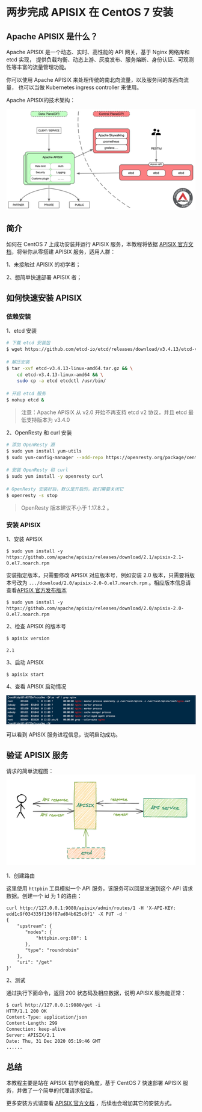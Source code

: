 # 两步完成 APISIX 在 CentOS 7 安装

## Apache APISIX 是什么？

Apache APISIX 是一个动态、实时、高性能的 API 网关，基于 Nginx 网络库和 etcd 实现， 提供负载均衡、动态上游、灰度发布、服务熔断、身份认证、可观测性等丰富的流量管理功能。

你可以使用 Apache APISIX 来处理传统的南北向流量，以及服务间的东西向流量， 也可以当做 Kubernetes ingress controller 来使用。

Apache APISIX的技术架构：

![apisix](../images/apisix.png)

## 简介

如何在 CentOS 7 上成功安装并运行 APISIX 服务，本教程将依据 [APISIX 官方文档](https://github.com/apache/apisix/blob/master/README.md)，将带你从零搭建 APISIX 服务，适用人群：

1、未接触过 APISIX 的初学者；

2、想简单快速部署 APISIX 者；

## 如何快速安装 APISIX

### 依赖安装

1、etcd 安装

```bash
# 下载 etcd 安装包
$ wget https://github.com/etcd-io/etcd/releases/download/v3.4.13/etcd-v3.4.13-linux-amd64.tar.gz

# 解压安装
$ tar -xvf etcd-v3.4.13-linux-amd64.tar.gz && \
    cd etcd-v3.4.13-linux-amd64 && \
    sudo cp -a etcd etcdctl /usr/bin/

# 开启 etcd 服务
$ nohup etcd &
```

>注意：Apache APISIX 从 v2.0 开始不再支持 etcd v2 协议，并且 etcd 最低支持版本为 v3.4.0

2、OpenResty 和 curl 安装

```bash
# 添加 OpenResty 源
$ sudo yum install yum-utils
$ sudo yum-config-manager --add-repo https://openresty.org/package/centos/openresty.repo

# 安装 OpenResty 和 curl
$ sudo yum install -y openresty curl

# OpenResty 安装好后，默认是开启的，我们需要关闭它
$ openresty -s stop
```

> OpenResty 版本建议不小于 1.17.8.2 。

### 安装 APISIX

1、安装 APISIX

```shell
$ sudo yum install -y https://github.com/apache/apisix/releases/download/2.1/apisix-2.1-0.el7.noarch.rpm
```

安装指定版本，只需要修改 APISIX 对应版本号，例如安装 2.0 版本，只需要将版本号改为 `.../download/2.0/apisix-2.0-0.el7.noarch.rpm` 。相应版本信息请查看[APISIX 官方发布版本](https://github.com/apache/apisix/releases)

```shell
$ sudo yum install -y https://github.com/apache/apisix/releases/download/2.0/apisix-2.0-0.el7.noarch.rpm
```

2、检查 APISIX 的版本号

```shell
$ apisix version

2.1
```

3、启动 APISIX

```shell
$ apisix start
```

4、查看 APISIX 启动情况

![grep_apisix](../images/rpm_ps_grep_apisix.png)

可以看到 APISIX 服务进程信息，说明启动成功。

## 验证 APISIX 服务

请求的简单流程图：
![apisix_process](../images/apisix_service_process.png)

1、创建路由

这里使用 `httpbin` 工具模拟一个 API 服务，该服务可以回显发送到这个 API 请求数据。创建一个 id 为 1 的路由：

```shell
curl http://127.0.0.1:9080/apisix/admin/routes/1 -H 'X-API-KEY: edd1c9f034335f136f87ad84b625c8f1' -X PUT -d '
{
    "upstream": {
       "nodes": {
           "httpbin.org:80": 1
       },
       "type": "roundrobin"
    },
    "uri": "/get"
}'

```

2、测试

通过执行下面命令，返回 200 状态码及相应数据，说明 APISIX 服务能正常：

```shell
$ curl http://127.0.0.1:9080/get -i
HTTP/1.1 200 OK
Content-Type: application/json
Content-Length: 299
Connection: keep-alive
Server: APISIX/2.1
Date: Thu, 31 Dec 2020 05:19:46 GMT
......
```

## 总结

本教程主要是站在 APISIX 初学者的角度，基于 CentOS 7 快速部署 APISIX 服务，并做了一个简单的代理请求验证。

更多安装方式请查看 [APISIX 官方文档](https://github.com/apache/apisix/blob/master/README.md) ，后续也会增加其它的安装方式。
